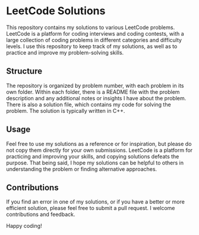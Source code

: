 # LeetCode Solutions

This repository contains my solutions to various LeetCode problems. LeetCode is a platform for coding interviews and coding contests, with a large collection of coding problems in different categories and difficulty levels. I use this repository to keep track of my solutions, as well as to practice and improve my problem-solving skills.

## Structure

The repository is organized by problem number, with each problem in its own folder. Within each folder, there is a README file with the problem description and any additional notes or insights I have about the problem. There is also a solution file, which contains my code for solving the problem. The solution is typically written in C++.

## Usage

Feel free to use my solutions as a reference or for inspiration, but please do not copy them directly for your own submissions. LeetCode is a platform for practicing and improving your skills, and copying solutions defeats the purpose. That being said, I hope my solutions can be helpful to others in understanding the problem or finding alternative approaches.

## Contributions

If you find an error in one of my solutions, or if you have a better or more efficient solution, please feel free to submit a pull request. I welcome contributions and feedback.


Happy coding!
